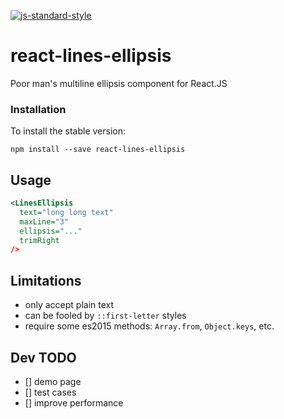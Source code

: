 [![js-standard-style](https://img.shields.io/badge/code%20style-standard-brightgreen.svg)](http://standardjs.com/)

# react-lines-ellipsis

Poor man's multiline ellipsis component for React.JS

### Installation

To install the stable version:

```
npm install --save react-lines-ellipsis
```

## Usage

```xml
<LinesEllipsis
  text="long long text"
  maxLine="3"
  ellipsis="..."
  trimRight
/>
```

## Limitations

- only accept plain text
- can be fooled by `::first-letter` styles
- require some es2015 methods: `Array.from`, `Object.keys`, etc.

## Dev TODO

- [] demo page
- [] test cases
- [] improve performance
